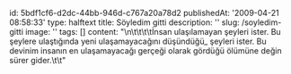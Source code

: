 id: 5bdf1cf6-d2dc-44bb-946d-c767a20a78d2
publishedAt: '2009-04-21 08:58:33'
type: halftext
title: Söyledim gitti
description: ''
slug: /soyledim-gitti
image: ''
tags: []
content: "\n\t\t\t\tİnsan ulaşılamayan şeyleri ister. Bu şeylere ulaştığında yeni ulaşamayacağını düşündüğü\_ şeyleri ister. Bu devinim insanın en ulaşamayacağı gerçeği olarak gördüğü ölümüne değin sürer gider.\t\t"

